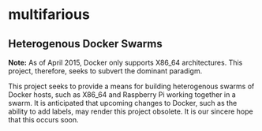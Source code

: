 # multifarious
## Heterogenous Docker Swarms

**Note:** As of April 2015, Docker only supports X86_64 architectures. This project, therefore, seeks to subvert the dominant paradigm.

This project seeks to provide a means for building heterogenous swarms of Docker hosts, such as X86_64 and Raspberry Pi working together in a swarm. It is anticipated that upcoming changes to Docker, such as the ability to add labels, may render this project obsolete. It is our sincere hope that this occurs soon. 



